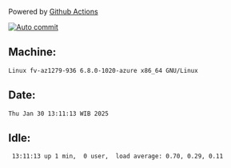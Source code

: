 Powered by [Github Actions](https://github.com/features/actions)

[![Auto commit](https://github.com/hiage/workstation/workflows/Auto%20commit/badge.svg)](https://github.com/hiage/workstation/actions?query=workflow%3A%22Auto+commit%22)

## Machine:
```
Linux fv-az1279-936 6.8.0-1020-azure x86_64 GNU/Linux
```
## Date:
```
Thu Jan 30 13:11:13 WIB 2025
```
## Idle:
```
 13:11:13 up 1 min,  0 user,  load average: 0.70, 0.29, 0.11
```
